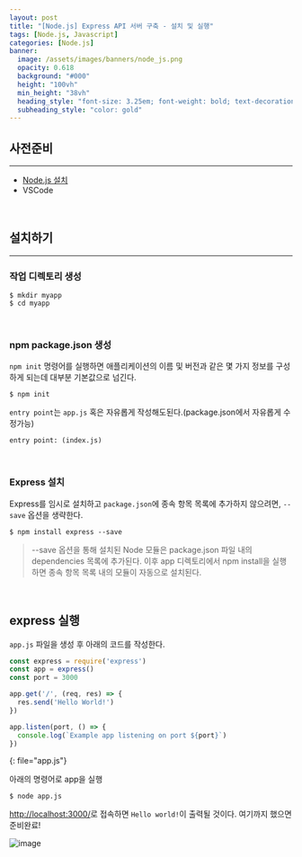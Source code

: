 ```yaml
---
layout: post
title: "[Node.js] Express API 서버 구축 - 설치 및 실행" 
tags: [Node.js, Javascript]
categories: [Node.js]
banner:
  image: /assets/images/banners/node_js.png
  opacity: 0.618
  background: "#000"
  height: "100vh"
  min_height: "38vh"
  heading_style: "font-size: 3.25em; font-weight: bold; text-decoration: underline"
  subheading_style: "color: gold"
---
```


## **사전준비**

***

* [Node.js 설치](/node.js/2021/12/08/Node.js-02/)
* VSCode

<br>

## **설치하기**

***

### **작업 디렉토리 생성**  
```console
$ mkdir myapp
$ cd myapp
```

<br>

### **npm package.json 생성**
`npm init` 명령어를 실행하면 애플리케이션의 이름 및 버전과 같은 몇 가지 정보를 구성하게 되는데 대부분 기본값으로 넘긴다.   
```console
$ npm init
```

`entry point`는 `app.js` 혹은 자유롭게 작성해도된다.(package.json에서 자유롭게 수정가능)   
```
entry point: (index.js)
```

<br>

### **Express 설치**
Express를 임시로 설치하고 `package.json`에 종속 항목 목록에 추가하지 않으려면, `--save` 옵션을 생략한다.
```console
$ npm install express --save
```

> --save 옵션을 통해 설치된 Node 모듈은 package.json 파일 내의 dependencies 목록에 추가된다. 이후 app 디렉토리에서 npm install을 실행하면 종속 항목 목록 내의 모듈이 자동으로 설치된다.


<br>

## **express 실행**

`app.js` 파일을 생성 후 아래의 코드를 작성한다.  
```javascript
const express = require('express')
const app = express()
const port = 3000

app.get('/', (req, res) => {
  res.send('Hello World!')
})

app.listen(port, () => {
  console.log(`Example app listening on port ${port}`)
})
```
{: file="app.js"}

아래의 명령어로 app을 실행
```console
$ node app.js
```

[http://localhost:3000/](http://localhost:3000/)로 접속하면 `Hello world!`이 출력될 것이다. 여기까지 했으면 준비완료!

![image](https://user-images.githubusercontent.com/52439201/153122088-de34a19b-903e-4198-9dc2-5a4cfd76deb4.png)

